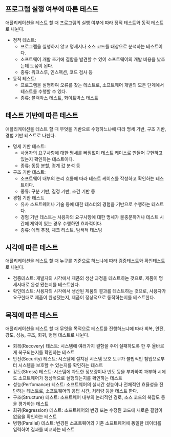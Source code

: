 ## 프로그램 실행 여부에 따른 테스트

애플리케이션을 테스트 할 때 프로그램의 실행 여부에 따라 정적 테스트와 동적 테스트로 나뉜다.

- 정적 테스트:
  - 프로그램을 실행하지 않고 명세서나 소스 코드를 대상으로 분석하는 테스트이다.
  - 소프트웨어 개발 초기에 결함을 발견할 수 있어 소프트웨어의 개발 비용을 낮추는데 도움이 된다.
  - 종류: 워크스루, 인스펙션, 코드 검사 등
- 동적 테스트:
  - 프로그램을 실행하여 오류를 찾는 테스트로, 소프트웨어 개발의 모든 단계에서 테스트를 수행할 수 있다.
  - 종류: 블랙박스 테스트, 화이트박스 테스트
 
## 테스트 기반에 따른 테스트

애플리케이션을 테스트 할 때 무엇을 기반으로 수행하느냐에 따라 명세 기반, 구조 기반, 경험 기반 테스트로 나뉜다.

- 명세 기반 테스트:
  - 사용자의 요구사항에 대한 명세를 빠짐없이 테스트 케이스로 만들어 구현하고 있는지 확인하는 테스트이다.
  - 종류: 동등 분할, 경계 값 분석 등
- 구조 기반 테스트:
  - 소프트웨어 내부의 논리 흐름에 따라 테스트 케이스를 작성하고 확인하는 테스트이다.
  - 종류: 구분 기반, 결정 기반, 조건 기반 등
- 경험 기반 테스트
  - 유사 소프트웨어나 기술 등에 대한 테스터의 경험을 기반으로 수행하는 테스트다.
  - 경험 기반 테스트는 사용자의 요구사항에 대한 명세가 불충분하거나 테스트 시간에 제약이 있는 경우 수행하면 효과적이다.
  - 종류: 에러 추정, 체크 리스트, 탐색적 테스팅

## 시각에 따른 테스트

애플리케이션을 테스트 할 때 누구를 기준으로 하느냐에 따라 검증테스트와 확인테스트로 나뉜다.

- 검증테스트: 개발자의 시각에서 제품의 생산 과정을 테스트하는 것으로, 제품이 명세서대로 완성 됐는지를 테스트한다.
- 확인테스트: 사용자의 시각에서 생산된 제품의 결과를 테스트하는 것으로, 사용자가 요구한대로 제품이 완성됐는지, 제품이 정상적으로 동작하는지를 테스트한다.

## 목적에 따른 테스트

애플리케이션을 테스트 할 때 무엇을 목적으로 테스트를 진행하느냐에 따라 회복, 안전, 강도, 성능, 구조, 회귀, 병행 테스트로 나뉜다.

- 회복(Recovery) 테스트: 시스템에 여러가지 결함을 주어 실패하도록 한 후 올바르게 복구되는지를 확인하는 테스트
- 안전(Security) 테스트: 시스템에 설치된 시스템 보호 도구가 불법적인 침입으로부터 시스템을 보호할 수 있는지를 확인하는 테스트
- 강도(Stress) 테스트: 시스템에 과도한 정보량이나 빈도 등을 부과하여 과부하 시에도 소프트웨어가 정상적으로 실행되는지를 확인하는 테스트
- 성능(Perfomance) 테스트: 소프트웨어의 실시간 성능이나 전체적인 효율성을 진단하는 테스트로, 소프트웨어의 응답 시간, 처리량 등을 테스트 한다.
- 구조(Structure) 테스트: 소프트웨어 내부의 논리적인 경로, 소스 코드의 복잡도 등을 평가하는 테스트
- 회귀(Regression) 테스트: 소프트웨어의 변경 또는 수정된 코드에 새로운 결함이 없음을 확인하는 테스트
- 병행(Parallel) 테스트: 변경된 소프트웨어와 기존 소프트웨어에 동일한 데이터를 입력하여 결과를 비교하는 테스트
